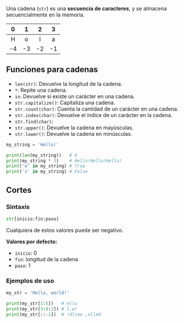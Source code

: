 Una cadena (`str`) es una **secuencia de caracteres**, y se almacena secuencialmente en la memoria.

|  0  |  1  |  2  |  3  |
| :-: | :-: | :-: | :-: |
|  H  |  o  |  l  |  a  |
| -4  | -3  | -2  | -1  |

## Funciones para cadenas

- `len(str)`: Devuelve la longitud de la cadena.
- `*`: Repite una cadena.
- `in`: Devuelve si existe un carácter en una cadena.
- `str.capitalize()`: Capitaliza una cadena.
- `str.count(char)`: Cuenta la cantidad de un carácter en una cadena.
- `str.index(char)`: Devuelve el índice de un carácter en la cadena.
- `str.find(char)`: 
- `str.upper()`: Devuelve la cadena en mayúsculas.
- `str.lower()`: Devuelve la cadena en minúsculas.

```python
my_string = 'Hello!'

print(len(my_string))   # 6
print(my_string * 3)    # Hello!Hello!Hello!
print('e' in my_string) # True
print('z' in my_string) # False
```

## Cortes

### Sintaxis

```python
str[inicio:fin:paso]
```

Cualquiera de estos valores puede ser negativo.

**Valores por defecto:**
- `inicio`: 0
- `fin`: longitud de la cadena
- `paso`: 1

### Ejemplos de uso

```python
my_str = 'Hello, world!'

print(my_str[1:5])   # ello
print(my_str[3:8:2]) # l,wr
print(my_str[::-1])  # !dlrow ,olleH
```

